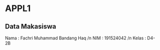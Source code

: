 # APPL1
## Data Makasiswa 
Nama  : Fachri Muhammad Bandang Haq /n
NIM   : 191524042 /n
Kelas : D4-2B
